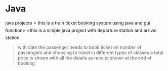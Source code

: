 # Java
java projecrs
⭐ this is a train ticket booking system using java and gui 
function>
⭐this is a simple java project with departure station and arrival station
> with date the passenger needs to book ticket on
> number of passengers
> and choosing to travel in different types of classes
> a total price is shown
> with all the details as receipt shown at the end of booking

